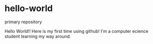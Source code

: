 # hello-world
primary repository

Hello World!!
Here is my first time using github! I'm a computer ecience student learning my way around.
